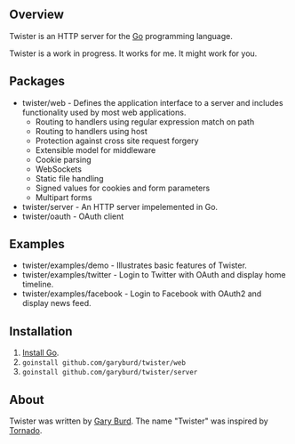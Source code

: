 ## Overview

Twister is an HTTP server for the [Go](http://golang.org/) programming language.

Twister is a work in progress. It works for me.  It might work for you.

## Packages

* twister/web - Defines the application interface to a server and includes functionality used by most web applications.
  * Routing to handlers using regular expression match on path
  * Routing to handlers using host
  * Protection against cross site request forgery
  * Extensible model for middleware
  * Cookie parsing
  * WebSockets
  * Static file handling
  * Signed values for cookies and form parameters
  * Multipart forms
* twister/server - An HTTP server impelemented in Go.
* twister/oauth - OAuth client

## Examples

* twister/examples/demo - Illustrates basic features of Twister.
* twister/examples/twitter - Login to Twitter with OAuth and display home timeline.
* twister/examples/facebook - Login to Facebook with OAuth2 and display news feed.

## Installation

1. [Install Go](http://golang.org/doc/install.html).
2. `goinstall github.com/garyburd/twister/web`
2. `goinstall github.com/garyburd/twister/server`

## About

Twister was written by [Gary Burd](http://gary.beagledreams.com/). The name
"Twister" was inspired by [Tornado](http://tornadoweb.org/").

